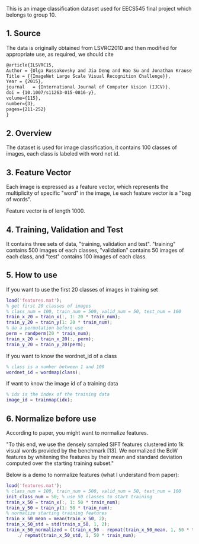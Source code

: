 This is an image classification dataset used for EECS545 final project which belongs to group 10.

  

## 1. Source

The data is originally obtained from LSVRC2010 and then modified for appropriate use, as required, we should cite

```tex
@article{ILSVRC15,
Author = {Olga Russakovsky and Jia Deng and Hao Su and Jonathan Krause and Sanjeev Satheesh and Sean Ma and Zhiheng Huang and Andrej Karpathy and Aditya Khosla and Michael Bernstein and Alexander C. Berg and Li Fei-Fei},
Title = {{ImageNet Large Scale Visual Recognition Challenge}},
Year = {2015},
journal   = {International Journal of Computer Vision (IJCV)},
doi = {10.1007/s11263-015-0816-y},
volume={115},
number={3},
pages={211-252}
}
```

  

## 2. Overview

The dataset is used for image classification, it contains 100 classes of images, each class is labeled with word net id.

  

## 3. Feature Vector

Each image is expressed as a feature vector, which represents the multiplicity of specific "word" in the image, i.e each feature vector is a "bag of words".

Feature vector is of length 1000.

  

## 4. Training, Validation and Test

It contains three sets of data, "training, validation and test". "training" contains 500 images of each classes, "validation" contains 50 images of each class, and "test" contains 100 images of each class.

  

## 5. How to use

If you want to use the first 20 classes of images in training set

```matlab
load('features.mat');
% get first 20 classes of images
% class_num = 100, train_num = 500, valid_num = 50, test_num = 100
train_x_20 = train_x(:, 1: 20 * train_num);
train_y_20 = train_y(1: 20 * train_num);
% do a permutation before use
perm = randperm(20 * train_num);
train_x_20 = train_x_20(:, perm);
train_y_20 = train_y_20(perm);
```

If you want to know the wordnet_id of a class

```matlab
% class is a number between 1 and 100
wordnet_id = wordmap(class);
```

If want to know the image id of a training data

```matlab
% idx is the index of the training data
image_id = trainmap(idx);
```



## 6. Normalize before use

According to paper, you might want to normalize features.

"To this end, we use the densely sampled SIFT features clustered into 1k visual words provided by the benchmark [13]. We normalized the BoW features by whitening the features by their mean and standard deviation computed over the starting training subset."

Below is a demo to normalize features (what I understand from paper):

```matlab
load('features.mat');
% class_num = 100, train_num = 500, valid_num = 50, test_num = 100
init_class_num = 50; % use 50 classes to start training
train_x_50 = train_x(:, 1: 50 * train_num);
train_y_50 = train_y(1: 50 * train_num);
% normalize starting training features
train_x_50_mean = mean(train_x_50, 2);
train_x_50_std = std(train_x_50, 1, 2);
train_x_50_normalized = (train_x_50 - repmat(train_x_50_mean, 1, 50 * train_num)) ...
	./ repmat(train_x_50_std, 1, 50 * train_num);
```

